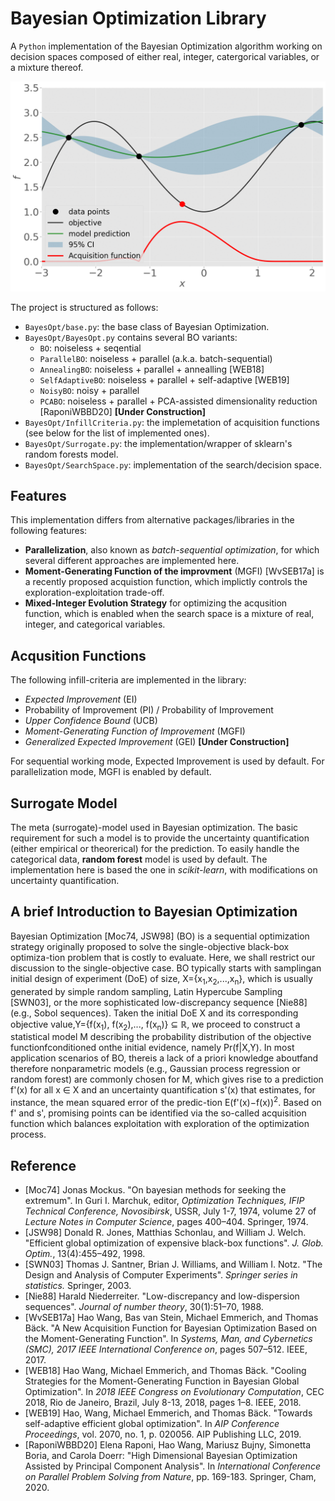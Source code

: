 # Bayesian Optimization Library

A `Python` implementation of the Bayesian Optimization algorithm working on decision spaces composed of either real, integer, catergorical variables, or a mixture thereof.

![](assets/BO-example.gif)

The project is structured as follows:

* `BayesOpt/base.py`: the base class of Bayesian Optimization.
* `BayesOpt/BayesOpt.py` contains several BO variants:
  * `BO`: noiseless + seqential
  * `ParallelBO`: noiseless + parallel (a.k.a. batch-sequential)
  * `AnnealingBO`: noiseless + parallel + annealling [WEB18]
  * `SelfAdaptiveBO`: noiseless + parallel + self-adaptive [WEB19]
  * `NoisyBO`: noisy + parallel
  * `PCABO`: noiseless + parallel + PCA-assisted dimensionality reduction [RaponiWBBD20] **[Under Construction]** 
* `BayesOpt/InfillCriteria.py`: the implemetation of acquisition functions (see below for the list of implemented ones).
* `BayesOpt/Surrogate.py`: the implementation/wrapper of sklearn's random forests model.
* `BayesOpt/SearchSpace.py`: implementation of the search/decision space.
  
<!-- * `optimizer/`: the optimization algorithm to maximize the infill-criteria, two algorithms are implemented:
      1. **CMA-ES**: Covariance Martix Adaptation Evolution Strategy for _continuous_ optimization problems.
      2. **MIES**: Mixed-Integer Evolution Strategy for mixed-integer/categorical optimization problems. -->

## Features

This implementation differs from alternative packages/libraries in the following features:

* **Parallelization**, also known as _batch-sequential optimization_, for which several different approaches are implemented here.
* **Moment-Generating Function of the improvment** (MGFI) [WvSEB17a] is a recently proposed acquistion function, which implictly controls the exploration-exploitation trade-off.
* **Mixed-Integer Evolution Strategy** for optimizing the acqusition function, which is enabled when the search space is a mixture of real, integer, and categorical variables.

## Acqusition Functions

The following infill-criteria are implemented in the library:

* _Expected Improvement_ (EI)
* Probability of Improvement (PI) / Probability of Improvement
* _Upper Confidence Bound_ (UCB)
* _Moment-Generating Function of Improvement_ (MGFI)
* _Generalized Expected Improvement_ (GEI) **[Under Construction]**

For sequential working mode, Expected Improvement is used by default. For parallelization mode, MGFI is enabled by default.

## Surrogate Model

The meta (surrogate)-model used in Bayesian optimization. The basic requirement for such a model is to provide the uncertainty quantification (either empirical or theorerical) for the prediction. To easily handle the categorical data, __random forest__ model is used by default. The implementation here is based the one in _scikit-learn_, with modifications on uncertainty quantification.

## A brief Introduction to Bayesian Optimization

Bayesian Optimization [Moc74, JSW98] (BO) is a sequential optimization strategy originally proposed to solve the single-objective black-box optimiza-tion problem that is costly to evaluate. Here, we shall restrict our discussion to the single-objective case. BO typically starts with samplingan initial design of experiment (DoE) of size, X={x<sub>1</sub>,x<sub>2</sub>,...,x<sub>n</sub>}, which is usually generated by simple random sampling, Latin Hypercube Sampling [SWN03], or the more sophisticated low-discrepancy sequence [Nie88] (e.g., Sobol sequences). Taken the initial DoE X and its corresponding objective value,Y={f(x<sub>1</sub>), f(x<sub>2</sub>),..., f(x<sub>n</sub>)} ⊆ ℝ, we proceed to construct a statistical model M describing the probability distribution of the objective functionfconditioned onthe initial evidence, namely Pr(f|X,Y). In most application scenarios of BO, thereis a lack of a priori knowledge aboutfand therefore nonparametric models (e.g., Gaussian process regression or random forest) are commonly chosen for M, which gives rise to a prediction f'(x) for all x ∈ X and an uncertainty quantification s'(x) that estimates, for instance, the mean squared error of the predic-tion E(f'(x)−f(x))<sup>2</sup>. Based on f' and s', promising points can be identified via the so-called acquisition function which balances exploitation with exploration of the optimization process.

<!-- Bayesian optimization is __sequential design strategy__ that does not require the derivatives of the objective function and is designed to solve expensive global optimization problems. Compared to alternative optimization algorithms (or other design of experiment methods), the very distinctive feature of this method is the usage of a __posterior distribution__ over the (partially) unknown objective function, which is obtained via __Bayesian inference__. This optimization framework is proposed by Jonas Mockus and Antanas Zilinskas, et al.

Formally, the goal is to approach the global optimum, using a sequence of variables:
$$\mathbf{x}_1,\mathbf{x}_2, \ldots, \mathbf{x}_n \in S \subseteq \mathbb{R}^d,$$
which resembles the search sequence in stochastic hill-climbing, simulated annealing and (1+1)-strategies. The only difference is that such a sequence is __not__ necessarily random and it is actually deterministic (in principle) for Bayesian optimization. In order to approach the global optimum, this algorithm iteratively seeks for an optimal choice as the next candidate variable adn the choice can be considered as a decision function:
\[\mathbf{x}_{n+1} = d_n\left(\{\mathbf{x}_i\}_{i=1}^n, \{y_i\}_{i=1}^n \right), \quad y_i = f(\mathbf{x}_i) + \varepsilon,\]
meaning that it takes the history of the optimization in order to make a decision. The quality of a decision can be measured by the following loss function that is the optimality error or optimality gap:
$$\epsilon(f, d_n) = f(\mathbf{x}_n) - f(\mathbf{x}^*),\quad \text{in the objective space,}$$
or
$$\epsilon(f, d_n) = ||\mathbf{x}_n - \mathbf{x}^*||,\quad \text{in the decision space,}$$
Using this error measure, the step-wise optimization task can be formulated as:
$$d_n^* = \operatorname{arg\,min}_{d_n}\epsilon(f, d_n)$$
This optimization task requires the full knowledge on the objective function $f$, which is not available (of course...). Alternatively, in Bayesian optimization, it is assumed that the objective function belongs to a function family or _function space_, e.g. $\mathcal{C}^1(\mathbb{R}^d):$ the space of continuous functions on $\mathbb{R}^d$ that have continuous first-order derivatives.

Without loss of generality, let's assume our objective function is in such a function space:
$$f\in \mathcal{C}^1\left(\mathbb{R}^d\right)$$
Then, it is possible to pose a prior distribution of _function_ $f$ in $\mathcal{C}^1\left(\mathbb{R}^d\right)$ (given that this space is also measurable):
$$f \sim P(f)$$
This prior distribution models our belief on $f$ before observing any data samples from it. The likelihood can be obtained by observing (noisy) samples on this function $f$, which is the  joint probability (density) of observing the data set given the function $f$:
$$P(\{\mathbf{x}_i\}_{i=1}^n, \{y_i\}_{i=1}^n | f)$$ 
Then, using the Bayes rule, the __posterior__ distribution of $f$ is calculated as:
$$\underbrace{P(f | \{\mathbf{x}_i\}_{i=1}^n, \{y_i\}_{i=1}^n)}_{\text{posterior}} \propto \underbrace{P(\{\mathbf{x}_i\}_{i=1}^n, \{y_i\}_{i=1}^n | f)}_{\text{likelihood/evidence}}\underbrace{P(f)}_{\text{prior}}$$
Intuitively, the posterior tells us that how the function $f$ distributes once some data/evidence from it are available. At this point, our knowledge on $f$ is better than nothing, but it is represented as a distribution, containing uncertainties. Therefore, the optimal decision-making task can be tackled by optimizing the expected loss function:
$$
d_n^{BO} = \operatorname{arg\,min}_{d_n}\mathbb{E}\left[\epsilon(f, d_n) \; |\; \{\mathbf{x}_i\}_{i=1}^n, \{y_i\}_{i=1}^n)\right]\\
\quad\quad\quad\;\:= \operatorname{arg\,min}_{d_n}\int_{\mathcal{C}^1\left(\mathbb{R}^d\right)}\epsilon(f, d_n) \mathrm{d} P(f | \{\mathbf{x}_i\}_{i=1}^n, \{y_i\}_{i=1}^n)
$$
In practice, the loss function $\epsilon$ is not used because there is not knowledge on the global optimum of $f$. Instead, the improvement between two iterations/steps (as defined in section $1$) is commonly used. The expectation in Eq.~\ref{eq:infill} is the so-called __infill-criteria__, __acquisition function__ or __selection criteria__. Some commonly used ones are: Expected Improvement (EI), Probability of Improvement (PI) and Upper (lower) Confidence Bound (UCB).

As for the prior distribution, the mostly used one is Gaussian and such a distribution on functions is __Gaussian process__ (random field). It is also possible to consider the Gaussian process as a _surrogate_ or simple a model on the unknown function $f$. In this sense, some other models are also often exploited, e.g. Student's t process and random forest (in SMAC and SPOT). However, the usage of random forest models brings me some additional thinkings (see the following sections).

The same algorithmic idea was re-advertised in the name of "Efficient Global Optimization"" (EGO) by Donald R. Jones. As pointed out in Jone's paper on taxonomy of global optimization methods, the bayesian optimization can be viewed as a special case of a broader family of similar algorithms, that is call "global optimization based on response surfaces", Model-based Optimization (MBO) (some references here from Bernd Bischl) or Sequential MBO. -->

## Reference

* [Moc74] Jonas Mockus. "On bayesian methods for seeking the extremum". In Guri I. Marchuk, editor, _Optimization Techniques, IFIP Technical Conference, Novosibirsk_, USSR, July 1-7, 1974, volume 27 of _Lecture Notes in Computer Science_, pages 400–404. Springer, 1974.
* [JSW98] Donald R. Jones, Matthias Schonlau, and William J. Welch. "Efficient global optimization of expensive black-box functions". _J. Glob. Optim._, 13(4):455–492, 1998.
* [SWN03] Thomas J. Santner, Brian J. Williams, and William I. Notz. "The Design and Analysis of Computer Experiments". _Springer series in statistics._ Springer, 2003.
* [Nie88] Harald Niederreiter. "Low-discrepancy and low-dispersion sequences". _Journal of number theory_, 30(1):51–70, 1988.
* [WvSEB17a] Hao Wang, Bas van Stein, Michael Emmerich, and Thomas Bäck. "A New Acquisition Function for Bayesian Optimization Based on the Moment-Generating Function". In _Systems, Man, and Cybernetics (SMC), 2017 IEEE International Conference on_, pages 507–512. IEEE, 2017.
* [WEB18] Hao Wang, Michael Emmerich, and Thomas Bäck. "Cooling Strategies for the Moment-Generating Function in Bayesian Global Optimization". In _2018 IEEE Congress on Evolutionary Computation_, CEC 2018, Rio de Janeiro, Brazil, July 8-13, 2018, pages 1–8. IEEE, 2018.
* [WEB19] Hao, Wang, Michael Emmerich, and Thomas Bäck. "Towards self-adaptive efficient global optimization". In _AIP Conference Proceedings_, vol. 2070, no. 1, p. 020056. AIP Publishing LLC, 2019.
* [RaponiWBBD20] Elena Raponi, Hao Wang, Mariusz Bujny, Simonetta Boria, and Carola Doerr: "High Dimensional Bayesian Optimization Assisted by Principal Component Analysis". In _International Conference on Parallel Problem Solving from Nature_, pp. 169-183. Springer, Cham, 2020.
